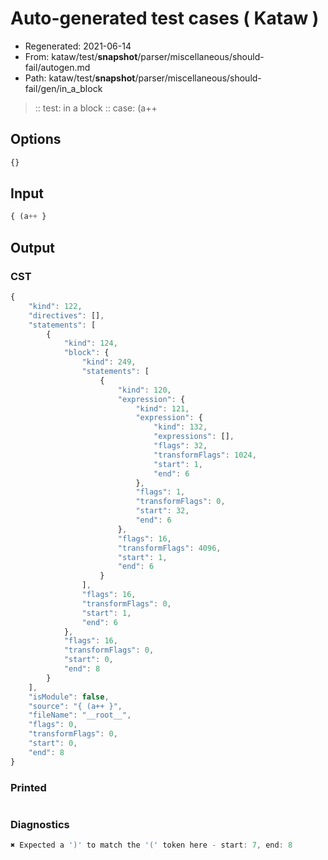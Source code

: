 # Auto-generated test cases ( Kataw )
- Regenerated: 2021-06-14
- From: kataw/test/__snapshot__/parser/miscellaneous/should-fail/autogen.md
- Path: kataw/test/__snapshot__/parser/miscellaneous/should-fail/gen/in_a_block
> :: test: in a block
> :: case: (a++
## Options

`````js
{}
`````
## Input

`````js
{ (a++ }
`````
## Output

### CST

```javascript
{
    "kind": 122,
    "directives": [],
    "statements": [
        {
            "kind": 124,
            "block": {
                "kind": 249,
                "statements": [
                    {
                        "kind": 120,
                        "expression": {
                            "kind": 121,
                            "expression": {
                                "kind": 132,
                                "expressions": [],
                                "flags": 32,
                                "transformFlags": 1024,
                                "start": 1,
                                "end": 6
                            },
                            "flags": 1,
                            "transformFlags": 0,
                            "start": 32,
                            "end": 6
                        },
                        "flags": 16,
                        "transformFlags": 4096,
                        "start": 1,
                        "end": 6
                    }
                ],
                "flags": 16,
                "transformFlags": 0,
                "start": 1,
                "end": 6
            },
            "flags": 16,
            "transformFlags": 0,
            "start": 0,
            "end": 8
        }
    ],
    "isModule": false,
    "source": "{ (a++ }",
    "fileName": "__root__",
    "flags": 0,
    "transformFlags": 0,
    "start": 0,
    "end": 8
}
```

### Printed

```javascript

```

### Diagnostics

```javascript
✖ Expected a ')' to match the '(' token here - start: 7, end: 8

```

